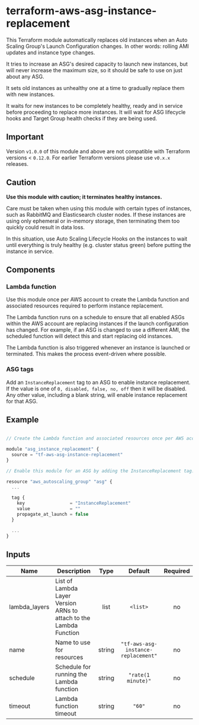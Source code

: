 # terraform-aws-asg-instance-replacement

This Terraform module automatically replaces old instances when an Auto Scaling Group's Launch Configuration changes. In other words: rolling AMI updates and instance type changes.

It tries to increase an ASG's desired capacity to launch new instances, but will never increase the maximum size, so it should be safe to use on just about any ASG.

It sets old instances as unhealthy one at a time to gradually replace them with new instances.

It waits for new instances to be completely healthy, ready and in service before proceeding to replace more instances. It will wait for ASG lifecycle hooks and Target Group health checks if they are being used.

## Important

Version `v1.0.0` of this module and above are not compatible with Terraform versions < `0.12.0`.  For earlier Terraform versions please use `v0.x.x` releases.

## Caution

__Use this module with caution; it terminates healthy instances.__

Care must be taken when using this module with certain types of instances, such as RabbitMQ and Elasticsearch cluster nodes. If these instances are using only ephemeral or in-memory storage, then terminating them too quickly could result in data loss.

In this situation, use Auto Scaling Lifecycle Hooks on the instances to wait until everything is truly healthy (e.g. cluster status green) before putting the instance in service.

## Components

### Lambda function

Use this module once per AWS account to create the Lambda function and associated resources required to perform instance replacement.

The Lambda function runs on a schedule to ensure that all enabled ASGs within the AWS account are replacing instances if the launch configuration has changed. For example, if an ASG is changed to use a different AMI, the scheduled function will detect this and start replacing old instances.

The Lambda function is also triggered whenever an instance is launched or terminated. This makes the process event-driven where possible.

### ASG tags

Add an `InstanceReplacement` tag to an ASG to enable instance replacement. If the value is one of `0, disabled, false, no, off` then it will be disabled. Any other value, including a blank string, will enable instance replacement for that ASG.

## Example

```js

// Create the Lambda function and associated resources once per AWS account.

module "asg_instance_replacement" {
  source = "tf-aws-asg-instance-replacement"
}

// Enable this module for an ASG by adding the InstanceReplacement tag.

resource "aws_autoscaling_group" "asg" {
  ...

  tag {
    key                 = "InstanceReplacement"
    value               = ""
    propagate_at_launch = false
  }

  ...
}
```

## Inputs

| Name | Description | Type | Default | Required |
|------|-------------|:----:|:-----:|:-----:|
| lambda\_layers | List of Lambda Layer Version ARNs to attach to the Lambda Function | list | `<list>` | no |
| name | Name to use for resources | string | `"tf-aws-asg-instance-replacement"` | no |
| schedule | Schedule for running the Lambda function | string | `"rate(1 minute)"` | no |
| timeout | Lambda function timeout | string | `"60"` | no |
